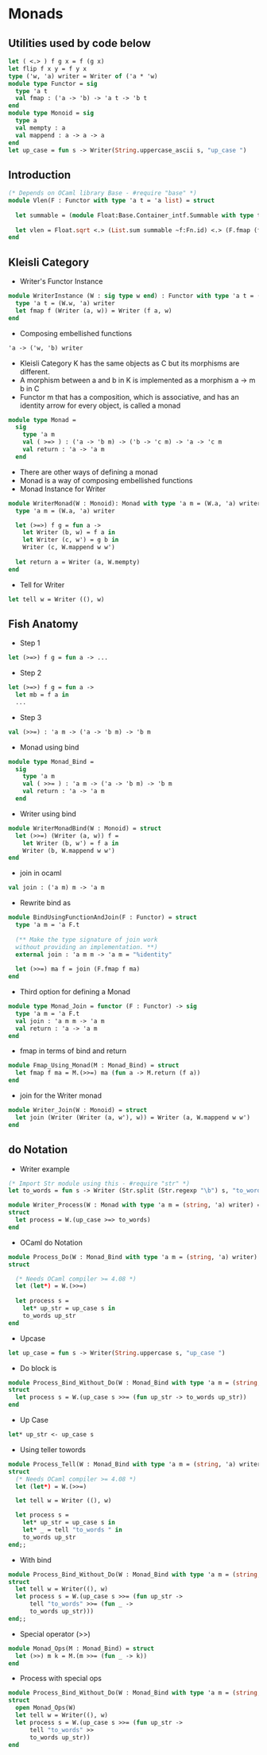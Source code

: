 # Monads
## Utilities used by code below
```ocaml
let ( <.> ) f g x = f (g x)
let flip f x y = f y x
type ('w, 'a) writer = Writer of ('a * 'w)
module type Functor = sig
  type 'a t
  val fmap : ('a -> 'b) -> 'a t -> 'b t
end
module type Monoid = sig
  type a
  val mempty : a
  val mappend : a -> a -> a
end
let up_case = fun s -> Writer(String.uppercase_ascii s, "up_case ")
```
## Introduction
```ocaml
(* Depends on OCaml library Base - #require "base" *)
module Vlen(F : Functor with type 'a t = 'a list) = struct
  
  let summable = (module Float:Base.Container_intf.Summable with type t = float)
  
  let vlen = Float.sqrt <.> (List.sum summable ~f:Fn.id) <.> (F.fmap (flip Float.int_pow 2))
end
```
## Kleisli Category
- Writer's Functor Instance
```ocaml
module WriterInstance (W : sig type w end) : Functor with type 'a t = (W.w, 'a) writer = struct
  type 'a t = (W.w, 'a) writer
  let fmap f (Writer (a, w)) = Writer (f a, w)
end
```
- Composing embellished functions
```OCaml
'a -> ('w, 'b) writer
```
- Kleisli Category K has the same objects as C but its morphisms are different.
- A morphism between a and b in K is implemented as a morphism a -> m b in C
- Functor m that has a composition, which is associative, and has an identity arrow for every object, is called a monad
```ocaml
module type Monad =
  sig
    type 'a m
    val ( >=> ) : ('a -> 'b m) -> ('b -> 'c m) -> 'a -> 'c m
    val return : 'a -> 'a m
  end
```
- There are other ways of defining a monad
- Monad is a way of composing embellished functions
- Monad Instance for Writer
```ocaml
module WriterMonad(W : Monoid): Monad with type 'a m = (W.a, 'a) writer = struct
  type 'a m = (W.a, 'a) writer

  let (>=>) f g = fun a ->
    let Writer (b, w) = f a in
    let Writer (c, w') = g b in
    Writer (c, W.mappend w w')
 
  let return a = Writer (a, W.mempty)
end
```
- Tell for Writer
```ocaml
let tell w = Writer ((), w)
```
## Fish Anatomy
- Step 1
```OCaml
let (>=>) f g = fun a -> ...
```
- Step 2
```OCaml
let (>=>) f g = fun a -> 
  let mb = f a in
  ...
```
- Step 3
```OCaml
val (>>=) : 'a m -> ('a -> 'b m) -> 'b m
```
- Monad using bind
```ocaml
module type Monad_Bind =
  sig
    type 'a m
    val ( >>= ) : 'a m -> ('a -> 'b m) -> 'b m
    val return : 'a -> 'a m
  end
```
- Writer using bind
```ocaml
module WriterMonadBind(W : Monoid) = struct
  let (>>=) (Writer (a, w)) f = 
    let Writer (b, w') = f a in
    Writer (b, W.mappend w w')
end
```
- join in ocaml
```OCaml
val join : ('a m) m -> 'a m
```
- Rewrite bind as
```ocaml
module BindUsingFunctionAndJoin(F : Functor) = struct
  type 'a m = 'a F.t
  
  (** Make the type signature of join work 
  without providing an implementation. **)
  external join : 'a m m -> 'a m = "%identity"
  
  let (>>=) ma f = join (F.fmap f ma)
end
```
- Third option for defining a Monad
```ocaml
module type Monad_Join = functor (F : Functor) -> sig
  type 'a m = 'a F.t
  val join : 'a m m -> 'a m
  val return : 'a -> 'a m
end
```
- fmap in terms of bind and return
```ocaml
module Fmap_Using_Monad(M : Monad_Bind) = struct
  let fmap f ma = M.(>>=) ma (fun a -> M.return (f a))
end
```
- join for the Writer monad
```ocaml
module Writer_Join(W : Monoid) = struct
  let join (Writer (Writer (a, w'), w)) = Writer (a, W.mappend w w')
end
```
## do Notation
- Writer example
```ocaml
(* Import Str module using this - #require "str" *)
let to_words = fun s -> Writer (Str.split (Str.regexp "\b") s, "to_words")

module Writer_Process(W : Monad with type 'a m = (string, 'a) writer) =
struct
  let process = W.(up_case >=> to_words)
end
```
- OCaml do Notation
```ocaml
module Process_Do(W : Monad_Bind with type 'a m = (string, 'a) writer) = 
struct

  (* Needs OCaml compiler >= 4.08 *)
  let (let*) = W.(>>=)
  
  let process s = 
    let* up_str = up_case s in
    to_words up_str
end
```
- Upcase 
```ocaml
let up_case = fun s -> Writer(String.uppercase s, "up_case ")
```
- Do block is 
```ocaml
module Process_Bind_Without_Do(W : Monad_Bind with type 'a m = (string, 'a) writer) = 
struct
  let process s = W.(up_case s >>= (fun up_str -> to_words up_str))
end
```
- Up Case
```OCaml
let* up_str <- up_case s
```
- Using teller towords
```ocaml
module Process_Tell(W : Monad_Bind with type 'a m = (string, 'a) writer) = 
struct
  (* Needs OCaml compiler >= 4.08 *)
  let (let*) = W.(>>=)

  let tell w = Writer ((), w)

  let process s = 
    let* up_str = up_case s in
    let* _ = tell "to_words " in
    to_words up_str
end;;
```
- With bind
```ocaml
module Process_Bind_Without_Do(W : Monad_Bind with type 'a m = (string, 'a) writer) = 
struct
  let tell w = Writer((), w)  
  let process s = W.(up_case s >>= (fun up_str -> 
      tell "to_words" >>= (fun _ -> 
      to_words up_str)))
end;;
```
- Special operator (>>)
```ocaml
module Monad_Ops(M : Monad_Bind) = struct
  let (>>) m k = M.(m >>= (fun _ -> k))
end
```
- Process with special ops
```ocaml
module Process_Bind_Without_Do(W : Monad_Bind with type 'a m = (string, 'a) writer) = 
struct
  open Monad_Ops(W)
  let tell w = Writer((), w)  
  let process s = W.(up_case s >>= (fun up_str -> 
      tell "to_words" >> 
      to_words up_str))
end
```
